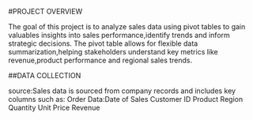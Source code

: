 #PROJECT OVERVIEW

The goal of this project is to analyze sales data using pivot tables to gain valuables insights into sales performance,identify trends and inform strategic decisions. The pivot table allows for flexible data summarization,helping stakeholders understand key metrics like revenue,product performance and regional sales trends.

##DATA COLLECTION

source:Sales data is sourced from company records and includes key columns such as:
Order Data:Date of Sales
Customer ID
Product
Region
Quantity
Unit Price
Revenue
